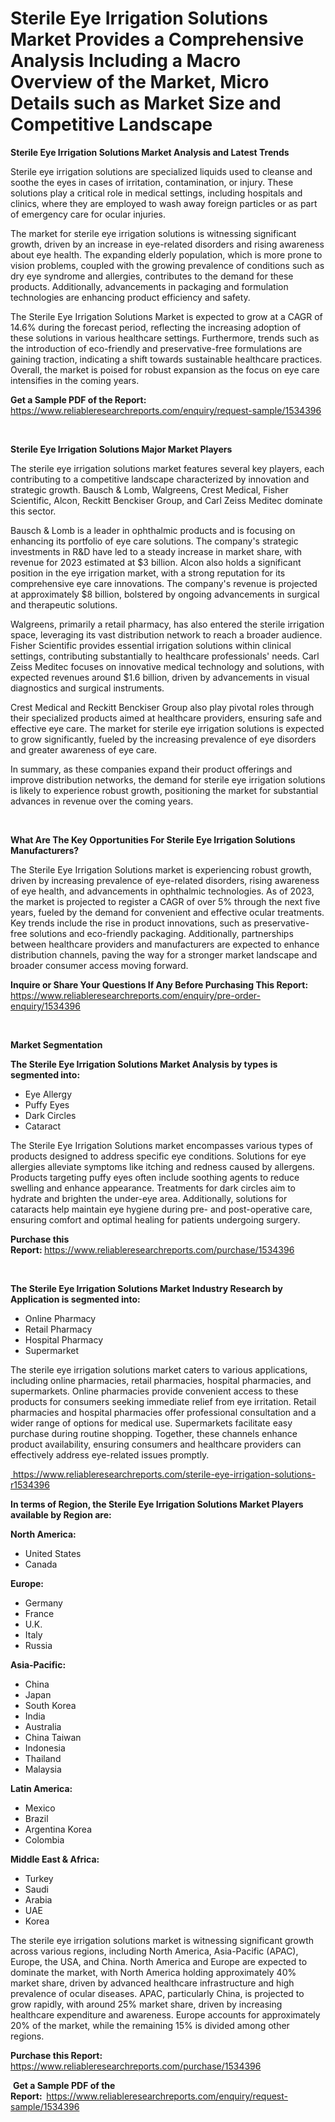 <p><h1>Sterile Eye Irrigation Solutions Market Provides a Comprehensive Analysis Including a Macro Overview of the Market, Micro Details such as Market Size and Competitive Landscape</h1></p><p><strong>Sterile Eye Irrigation Solutions Market Analysis and Latest Trends</strong></p>
<p><p>Sterile eye irrigation solutions are specialized liquids used to cleanse and soothe the eyes in cases of irritation, contamination, or injury. These solutions play a critical role in medical settings, including hospitals and clinics, where they are employed to wash away foreign particles or as part of emergency care for ocular injuries. </p><p>The market for sterile eye irrigation solutions is witnessing significant growth, driven by an increase in eye-related disorders and rising awareness about eye health. The expanding elderly population, which is more prone to vision problems, coupled with the growing prevalence of conditions such as dry eye syndrome and allergies, contributes to the demand for these products. Additionally, advancements in packaging and formulation technologies are enhancing product efficiency and safety.</p><p>The Sterile Eye Irrigation Solutions Market is expected to grow at a CAGR of 14.6% during the forecast period, reflecting the increasing adoption of these solutions in various healthcare settings. Furthermore, trends such as the introduction of eco-friendly and preservative-free formulations are gaining traction, indicating a shift towards sustainable healthcare practices. Overall, the market is poised for robust expansion as the focus on eye care intensifies in the coming years.</p></p>
<p><strong>Get a Sample PDF of the Report:&nbsp;</strong> <a href="https://www.reliableresearchreports.com/enquiry/request-sample/1534396?utm_campaign=2279&utm_medium=2&utm_source=Github&utm_content=ia&utm_term=13042025&utm_id=sterile-eye-irrigation-solutions">https://www.reliableresearchreports.com/enquiry/request-sample/1534396</a></p>
<p>&nbsp;</p>
<p><strong>Sterile Eye Irrigation Solutions Major Market Players</strong></p>
<p><p>The sterile eye irrigation solutions market features several key players, each contributing to a competitive landscape characterized by innovation and strategic growth. Bausch & Lomb, Walgreens, Crest Medical, Fisher Scientific, Alcon, Reckitt Benckiser Group, and Carl Zeiss Meditec dominate this sector.</p><p>Bausch & Lomb is a leader in ophthalmic products and is focusing on enhancing its portfolio of eye care solutions. The company's strategic investments in R&D have led to a steady increase in market share, with revenue for 2023 estimated at $3 billion. Alcon also holds a significant position in the eye irrigation market, with a strong reputation for its comprehensive eye care innovations. The company's revenue is projected at approximately $8 billion, bolstered by ongoing advancements in surgical and therapeutic solutions.</p><p>Walgreens, primarily a retail pharmacy, has also entered the sterile irrigation space, leveraging its vast distribution network to reach a broader audience. Fisher Scientific provides essential irrigation solutions within clinical settings, contributing substantially to healthcare professionals' needs. Carl Zeiss Meditec focuses on innovative medical technology and solutions, with expected revenues around $1.6 billion, driven by advancements in visual diagnostics and surgical instruments.</p><p>Crest Medical and Reckitt Benckiser Group also play pivotal roles through their specialized products aimed at healthcare providers, ensuring safe and effective eye care. The market for sterile eye irrigation solutions is expected to grow significantly, fueled by the increasing prevalence of eye disorders and greater awareness of eye care.</p><p>In summary, as these companies expand their product offerings and improve distribution networks, the demand for sterile eye irrigation solutions is likely to experience robust growth, positioning the market for substantial advances in revenue over the coming years.</p></p>
<p>&nbsp;</p>
<p><strong>What Are The Key Opportunities For Sterile Eye Irrigation Solutions Manufacturers?</strong></p>
<p><p>The Sterile Eye Irrigation Solutions market is experiencing robust growth, driven by increasing prevalence of eye-related disorders, rising awareness of eye health, and advancements in ophthalmic technologies. As of 2023, the market is projected to register a CAGR of over 5% through the next five years, fueled by the demand for convenient and effective ocular treatments. Key trends include the rise in product innovations, such as preservative-free solutions and eco-friendly packaging. Additionally, partnerships between healthcare providers and manufacturers are expected to enhance distribution channels, paving the way for a stronger market landscape and broader consumer access moving forward.</p></p>
<p><strong>Inquire or Share Your Questions If Any Before Purchasing This Report:</strong> <a href="https://www.reliableresearchreports.com/enquiry/pre-order-enquiry/1534396?utm_campaign=2279&utm_medium=2&utm_source=Github&utm_content=ia&utm_term=13042025&utm_id=sterile-eye-irrigation-solutions">https://www.reliableresearchreports.com/enquiry/pre-order-enquiry/1534396</a></p>
<p>&nbsp;</p>
<p><strong>Market Segmentation</strong></p>
<p><strong>The Sterile Eye Irrigation Solutions Market Analysis by types is segmented into:</strong></p>
<p><ul><li>Eye Allergy</li><li>Puffy Eyes</li><li>Dark Circles</li><li>Cataract</li></ul></p>
<p><p>The Sterile Eye Irrigation Solutions market encompasses various types of products designed to address specific eye conditions. Solutions for eye allergies alleviate symptoms like itching and redness caused by allergens. Products targeting puffy eyes often include soothing agents to reduce swelling and enhance appearance. Treatments for dark circles aim to hydrate and brighten the under-eye area. Additionally, solutions for cataracts help maintain eye hygiene during pre- and post-operative care, ensuring comfort and optimal healing for patients undergoing surgery.</p></p>
<p><strong>Purchase this Report:&nbsp;</strong><a href="https://www.reliableresearchreports.com/purchase/1534396?utm_campaign=2279&utm_medium=2&utm_source=Github&utm_content=ia&utm_term=13042025&utm_id=sterile-eye-irrigation-solutions">https://www.reliableresearchreports.com/purchase/1534396</a></p>
<p>&nbsp;</p>
<p><strong>The Sterile Eye Irrigation Solutions Market Industry Research by Application is segmented into:</strong></p>
<p><ul><li>Online Pharmacy</li><li>Retail Pharmacy</li><li>Hospital Pharmacy</li><li>Supermarket</li></ul></p>
<p><p>The sterile eye irrigation solutions market caters to various applications, including online pharmacies, retail pharmacies, hospital pharmacies, and supermarkets. Online pharmacies provide convenient access to these products for consumers seeking immediate relief from eye irritation. Retail pharmacies and hospital pharmacies offer professional consultation and a wider range of options for medical use. Supermarkets facilitate easy purchase during routine shopping. Together, these channels enhance product availability, ensuring consumers and healthcare providers can effectively address eye-related issues promptly.</p></p>
<p><a href="https://www.reliableresearchreports.com/sterile-eye-irrigation-solutions-r1534396?utm_campaign=2279&utm_medium=2&utm_source=Github&utm_content=ia&utm_term=13042025&utm_id=sterile-eye-irrigation-solutions">&nbsp;https://www.reliableresearchreports.com/sterile-eye-irrigation-solutions-r1534396</a></p>
<p><strong>In terms of Region, the Sterile Eye Irrigation Solutions Market Players available by Region are:</strong></p>
<p>
    <p> <strong> North America: </strong>
        <ul>
            <li>United States</li>
            <li>Canada</li>
        </ul>
        </p> 
    <p> <strong> Europe: </strong>
        <ul>
            <li>Germany</li>
            <li>France</li>
            <li>U.K.</li>
            <li>Italy</li>
            <li>Russia</li>
        </ul>
        </p> 
    <p> <strong> Asia-Pacific: </strong>
        <ul>
            <li>China</li>
            <li>Japan</li>
            <li>South Korea</li>
            <li>India</li>
            <li>Australia</li>
            <li>China Taiwan</li>
            <li>Indonesia</li>
            <li>Thailand</li>
            <li>Malaysia</li>
        </ul>
        </p> 
    <p> <strong> Latin America: </strong>
        <ul>
            <li>Mexico</li>
            <li>Brazil</li>
            <li>Argentina Korea</li>
            <li>Colombia</li>
        </ul>
        </p> 
    <p> <strong> Middle East & Africa: </strong>
        <ul>
            <li>Turkey</li>
            <li>Saudi</li>
            <li>Arabia</li>
            <li>UAE</li>
            <li>Korea</li>
        </ul>
    </p>
    </p>
<p><p>The sterile eye irrigation solutions market is witnessing significant growth across various regions, including North America, Asia-Pacific (APAC), Europe, the USA, and China. North America and Europe are expected to dominate the market, with North America holding approximately 40% market share, driven by advanced healthcare infrastructure and high prevalence of ocular diseases. APAC, particularly China, is projected to grow rapidly, with around 25% market share, driven by increasing healthcare expenditure and awareness. Europe accounts for approximately 20% of the market, while the remaining 15% is divided among other regions.</p></p>
<p><strong>Purchase this Report: </strong><a href="https://www.reliableresearchreports.com/purchase/1534396?utm_campaign=2279&utm_medium=2&utm_source=Github&utm_content=ia&utm_term=13042025&utm_id=sterile-eye-irrigation-solutions">https://www.reliableresearchreports.com/purchase/1534396</a></p>
<p>&nbsp;<strong>Get a Sample PDF of the Report:&nbsp;&nbsp;</strong><a href="https://www.reliableresearchreports.com/enquiry/request-sample/1534396?utm_campaign=2279&utm_medium=2&utm_source=Github&utm_content=ia&utm_term=13042025&utm_id=sterile-eye-irrigation-solutions">https://www.reliableresearchreports.com/enquiry/request-sample/1534396</a></p>
<p><strong></strong></p>
<p><p></p><p></p><p></p></p>